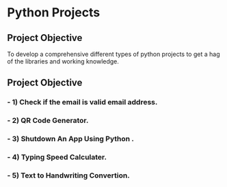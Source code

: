 # **Python Projects**

## **Project Objective**
To develop a comprehensive different types of python projects to get a hag of the libraries and working knowledge.


## **Project Objective**

### - 1)  Check if the email is valid email address.
### - 2)  QR Code Generator.
### - 3)  Shutdown An App Using Python .
### - 4)  Typing Speed Calculater.
### - 5)  Text to Handwriting Convertion.
